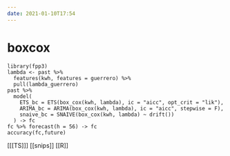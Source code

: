 ```yaml
---
date: 2021-01-10T17:54
---
```


# boxcox

	library(fpp3)
    lambda <- past %>%
      features(kwh, features = guerrero) %>%
      pull(lambda_guerrero)
    past %>%
      model(
        ETS_bc = ETS(box_cox(kwh, lambda), ic = "aicc", opt_crit = "lik"),
        ARIMA_bc = ARIMA(box_cox(kwh, lambda), ic = "aicc", stepwise = F),
        snaive_bc = SNAIVE(box_cox(kwh, lambda) ~ drift())
      ) -> fc
    fc %>% forecast(h = 56) -> fc
    accuracy(fc,future) 
    
[[[TS]]]
[[snips]]
[[R]]